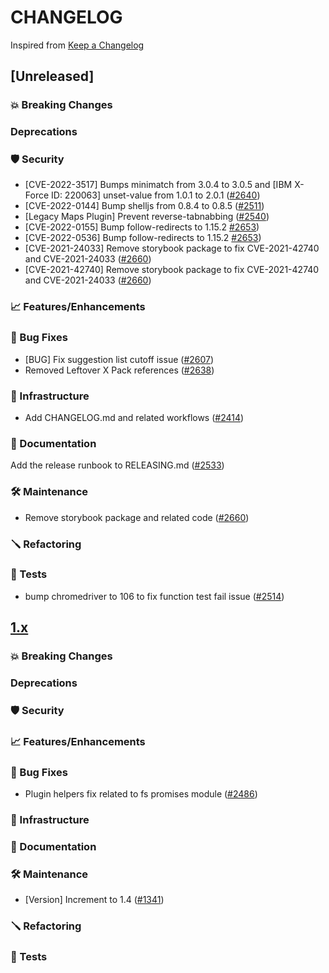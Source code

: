 # CHANGELOG
Inspired from [Keep a Changelog](https://keepachangelog.com/en/1.0.0/)

## [Unreleased]
### 💥 Breaking Changes

### Deprecations

### 🛡 Security

* [CVE-2022-3517] Bumps minimatch from 3.0.4 to 3.0.5 and [IBM X-Force ID: 220063] unset-value from 1.0.1 to 2.0.1 ([#2640](https://github.com/opensearch-project/OpenSearch-Dashboards/pull/2640))
* [CVE-2022-0144] Bump shelljs from 0.8.4 to 0.8.5 ([#2511](https://github.com/opensearch-project/OpenSearch-Dashboards/pull/2511))
* [Legacy Maps Plugin] Prevent reverse-tabnabbing ([#2540](https://github.com/opensearch-project/OpenSearch-Dashboards/pull/2540))
* [CVE-2022-0155] Bump follow-redirects to 1.15.2 [#2653](https://github.com/opensearch-project/OpenSearch-Dashboards/pull/2653))
* [CVE-2022-0536] Bump follow-redirects to 1.15.2 [#2653](https://github.com/opensearch-project/OpenSearch-Dashboards/pull/2653))
* [CVE-2021-24033] Remove storybook package to fix CVE-2021-42740 and CVE-2021-24033 ([#2660](https://github.com/opensearch-project/OpenSearch-Dashboards/pull/2660))
* [CVE-2021-42740] Remove storybook package to fix CVE-2021-42740 and CVE-2021-24033 ([#2660](https://github.com/opensearch-project/OpenSearch-Dashboards/pull/2660))

### 📈 Features/Enhancements

### 🐛 Bug Fixes

* [BUG] Fix suggestion list cutoff issue ([#2607](https://github.com/opensearch-project/OpenSearch-Dashboards/pull/2607))
* Removed Leftover X Pack references ([#2638](https://github.com/opensearch-project/OpenSearch-Dashboards/pull/2638))

### 🚞 Infrastructure

* Add CHANGELOG.md and related workflows ([#2414](https://github.com/opensearch-project/OpenSearch-Dashboards/pull/2414))

### 📝 Documentation

Add the release runbook to RELEASING.md ([#2533](https://github.com/opensearch-project/OpenSearch-Dashboards/pull/2533))

### 🛠 Maintenance
* Remove storybook package and related code ([#2660](https://github.com/opensearch-project/OpenSearch-Dashboards/pull/2660))

### 🪛 Refactoring

### 🔩 Tests

* bump chromedriver to 106 to fix function test fail issue ([#2514](https://github.com/opensearch-project/OpenSearch-Dashboards/pull/2514))

## [1.x]
### 💥 Breaking Changes

### Deprecations

### 🛡 Security

### 📈 Features/Enhancements

### 🐛 Bug Fixes

* Plugin helpers fix related to fs promises module ([#2486](https://github.com/opensearch-project/OpenSearch-Dashboards/pull/2486))

### 🚞 Infrastructure

### 📝 Documentation

### 🛠 Maintenance

* [Version] Increment to 1.4 ([#1341](https://github.com/opensearch-project/OpenSearch-Dashboards/pull/1341))

### 🪛 Refactoring

### 🔩 Tests

[1.x]: https://github.com/opensearch-project/OpenSearch-Dashboards/compare/1.3.5...1.x

